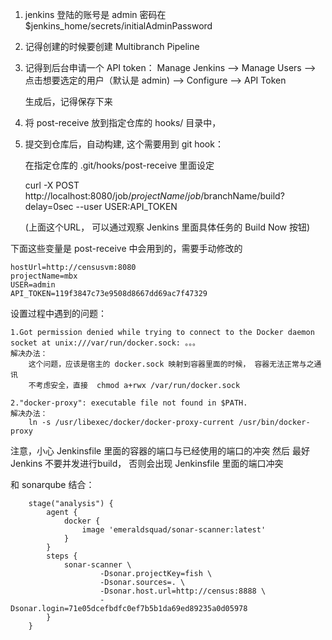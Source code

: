 
1. jenkins 登陆的账号是 admin  密码在 $jenkins_home/secrets/initialAdminPassword

2. 记得创建的时候要创建 Multibranch Pipeline

3. 记得到后台申请一个 API token：
    Manage Jenkins --> Manage Users --> 点击想要选定的用户（默认是 admin) --> Configure --> API Token

    生成后，记得保存下来

4. 将 post-receive 放到指定仓库的 hooks/ 目录中，

4. 提交到仓库后，自动构建, 这个需要用到 git hook：

    在指定仓库的 .git/hooks/post-receive 里面设定

    curl -X POST http://localhost:8080/job/$projectName/job/$branchName/build?delay=0sec --user USER:API_TOKEN

    (上面这个URL， 可以通过观察 Jenkins 里面具体任务的 Build Now 按钮)



下面这些变量是 post-receive 中会用到的，需要手动修改的

    hostUrl=http://censusvm:8080
    projectName=mbx
    USER=admin
    API_TOKEN=119f3847c73e9508d8667dd69ac7f47329


设置过程中遇到的问题：

    1.Got permission denied while trying to connect to the Docker daemon socket at unix:///var/run/docker.sock: 。。。
    解决办法：
        这个问题，应该是宿主的 docker.sock 映射到容器里面的时候， 容器无法正常与之通讯
        不考虑安全，直接  chmod a+rwx /var/run/docker.sock

    2."docker-proxy": executable file not found in $PATH.
    解决办法：
        ln -s /usr/libexec/docker/docker-proxy-current /usr/bin/docker-proxy

注意，小心 Jenkinsfile 里面的容器的端口与已经使用的端口的冲突
然后 最好 Jenkins 不要并发进行build， 否则会出现 Jenkinsfile 里面的端口冲突

和 sonarqube 结合：


        stage("analysis") {
            agent {
                docker {
                    image 'emeraldsquad/sonar-scanner:latest'
                }
            }
            steps {
                sonar-scanner \
                        -Dsonar.projectKey=fish \
                        -Dsonar.sources=. \
                        -Dsonar.host.url=http://census:8888 \
                        -Dsonar.login=71e05dcefbdfc0ef7b5b1da69ed89235a0d05978
            }
        }